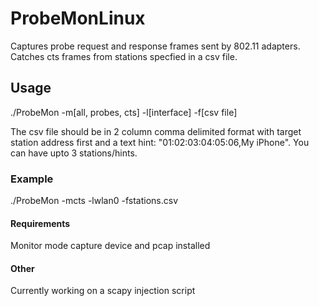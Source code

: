 # ProbeMonLinux
Captures probe request and response frames sent by 802.11 adapters. Catches cts frames from stations specfied in a csv file.

## Usage
./ProbeMon -m[all, probes, cts] -l[interface] -f[csv file]

The csv file should be in 2 column comma delimited format with target station address first and a text hint: "01:02:03:04:05:06,My iPhone". You can have upto 3 stations/hints.

### Example
./ProbeMon -mcts -lwlan0 -fstations.csv

#### Requirements
Monitor mode capture device and pcap installed

#### Other
Currently working on a scapy injection script

